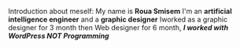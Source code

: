 Introduction about meself:
My name is **Roua Smisem** I'm an **artificial intelligence engineer** and a **graphic designer** Iworked as a graphic designer for 3 month then Web designer for 6 month, **_I worked with WordPress NOT Programming_**
